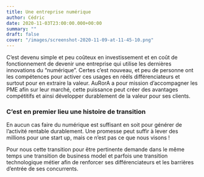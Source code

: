 ```yaml
---
title: Une entreprise numérique
author: Cédric
date: 2020-11-03T23:00:00.000+00:00
summary: ""
draft: false
cover: "/images/screenshot-2020-11-09-at-11-45-10.png"
---
```


C’est devenu simple et peu coûteux en investissement et en coût de fonctionnement de devenir une entreprise qui utilise les dernières innovations du “numérique”. Certes c’est nouveau, et peu de personne ont les compétences pour activer ces usages en rééls différenciateurs et surtout pour en extraire la valeur. AuRorA a pour mission d’accompagner les PME afin sur leur marché, cette puissance peut créer des avantages compétitifs et ainsi développer durablement de la valeur pour ses clients.

<!-- ![Transition Numérique, économique et technologique.](/images/screenshot-2020-11-09-at-11-45-10.png "Transitions") -->

### C’est en premier lieu une histoire de transition

En aucun cas faire du numérique est suffisant en soit pour générer de l’activité rentable durablement. Une promesse peut suffir à lever des millions pour une start up, mais ce n’est pas ce que nous visons !

Pour nous cette transition pour être pertinente demande dans le même temps une transition de business model et parfois une transition technologique métier afin de renforcer ses différenciateurs et les barrières d’entrée de ses concurrents.
